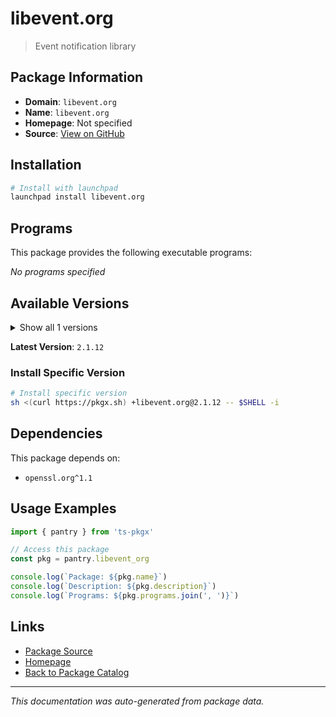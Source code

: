 # libevent.org

> Event notification library

## Package Information

- **Domain**: `libevent.org`
- **Name**: `libevent.org`
- **Homepage**: Not specified
- **Source**: [View on GitHub](https://github.com/pkgxdev/pantry/tree/main/projects/libevent.org/package.yml)

## Installation

```bash
# Install with launchpad
launchpad install libevent.org
```

## Programs

This package provides the following executable programs:

*No programs specified*

## Available Versions

<details>
<summary>Show all 1 versions</summary>

- `2.1.12`

</details>

**Latest Version**: `2.1.12`

### Install Specific Version

```bash
# Install specific version
sh <(curl https://pkgx.sh) +libevent.org@2.1.12 -- $SHELL -i
```

## Dependencies

This package depends on:

- `openssl.org^1.1`

## Usage Examples

```typescript
import { pantry } from 'ts-pkgx'

// Access this package
const pkg = pantry.libevent_org

console.log(`Package: ${pkg.name}`)
console.log(`Description: ${pkg.description}`)
console.log(`Programs: ${pkg.programs.join(', ')}`)
```

## Links

- [Package Source](https://github.com/pkgxdev/pantry/tree/main/projects/libevent.org/package.yml)
- [Homepage](#)
- [Back to Package Catalog](../package-catalog.md)

---

*This documentation was auto-generated from package data.*
